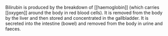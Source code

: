 Bilirubin is produced by the breakdown of [[haemoglobin]] (which
carries [[oxygen]] around the body in red blood cells). It is removed
from the body by the liver and then stored and concentrated in the
gallbladder. It is secreted into the intestine (bowel) and removed
from the body in urine and faeces.